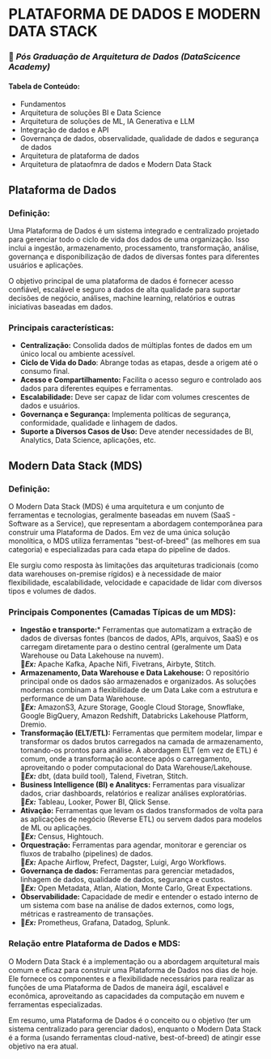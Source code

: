 # PLATAFORMA DE DADOS E MODERN DATA STACK

### 🚀 ***Pós Graduação de Arquitetura de Dados (DataScicence Academy)***

#### Tabela de Conteúdo:
- Fundamentos
- Arquitetura de soluções BI e Data Science
- Arquitetura de soluções de ML, IA Generativa e LLM
- Integração de dados e API
- Governança de dados, observalidade, qualidade de dados e segurança de dados
- Arquitetura de plataforma de dados
- Arquitetura de plataofmra de dados e Modern Data Stack


## Plataforma de Dados 
### Definição:
Uma Plataforma de Dados é um sistema integrado e centralizado projetado para gerenciar todo o ciclo de vida dos dados de uma organização. Isso inclui a ingestão, armazenamento, processamento, transformação, análise, governança e disponibilização de dados de diversas fontes para diferentes usuários e aplicações.

O objetivo principal de uma plataforma de dados é fornecer acesso confiável, escalável e seguro a dados de alta qualidade para suportar decisões de negócio, análises, machine learning, relatórios e outras iniciativas baseadas em dados.

### Principais características:
- **Centralização:** Consolida dados de múltiplas fontes de dados em um único local ou ambiente acessível.
- **Ciclo de Vida do Dado**: Abrange todas as etapas, desde a origem até o consumo final.
- **Acesso e Compartilhamento:** Facilita o acesso seguro e controlado aos dados para diferentes equipes e ferramentas.
- **Escalabilidade:** Deve ser capaz de lidar com volumes crescentes de dados e usuários.
- **Governança e Segurança:** Implementa políticas de segurança, conformidade, qualidade e linhagem de dados.
- **Suporte a Diversos Casos de Uso:** Deve atender necessidades de BI, Analytics, Data Science, aplicações, etc.


## Modern Data Stack (MDS)

### Definição:
O Modern Data Stack (MDS) é uma arquitetura e um conjunto de ferramentas e tecnologias, geralmente baseadas em nuvem (SaaS - Software as a Service), que representam a abordagem contemporânea para construir uma Plataforma de Dados. Em vez de uma única solução monolítica, o MDS utiliza ferramentas "best-of-breed" (as melhores em sua categoria) e especializadas para cada etapa do pipeline de dados.

Ele surgiu como resposta às limitações das arquiteturas tradicionais (como data warehouses on-premise rígidos) e à necessidade de maior flexibilidade, escalabilidade, velocidade e capacidade de lidar com diversos tipos e volumes de dados.

### Principais Componentes (Camadas Típicas de um MDS):

- **Ingestão e transporte:*** Ferramentas que automatizam a extração de dados de diversas fontes (bancos de dados, APIs, arquivos, SaaS) e os carregam diretamente para o destino central (geralmente um Data Warehouse ou Data Lakehouse na nuvem).  
🔹***Ex:*** Apache Kafka, Apache Nifi, Fivetrans, Airbyte, Stitch. 
- **Armazenamento, Data Warehouse e Data Lakehouse:** O repositório principal onde os dados são armazenados e organizados. As soluções modernas combinam a flexibilidade de um Data Lake com a estrutura e performance de um Data Warehouse.  
🔹***Ex:*** AmazonS3, Azure Storage, Google Cloud Storage, Snowflake, Google BigQuery, Amazon Redshift, Databricks Lakehouse Platform, Dremio.
- **Transformação (ELT/ETL):** Ferramentas que permitem modelar, limpar e transformar os dados brutos carregados na camada de armazenamento, tornando-os prontos para análise. A abordagem ELT (em vez de ETL) é comum, onde a transformação acontece após o carregamento, aproveitando o poder computacional do Data Warehouse/Lakehouse.  
🔹***Ex:*** dbt, (data build tool), Talend, Fivetran, Stitch.
- **Business Intelligence (BI) e Analitycs:** Ferramentas para visualizar dados, criar dashboards, relatórios e realizar análises exploratórias.  
🔹***Ex:*** Tableau, Looker, Power BI, Qlick Sense.
- **Ativação:** Ferramentas que levam os dados transformados de volta para as aplicações de negócio (Reverse ETL) ou servem dados para modelos de ML ou aplicações.  
🔹***Ex:*** Census, Hightouch.
- **Orquestração:** Ferramentas para agendar, monitorar e gerenciar os fluxos de trabalho (pipelines) de dados.  
🔹***Ex:*** Apache Airflow, Prefect, Dagster, Luigi, Argo Workflows.
- **Governança de dados:**  Ferramentas para gerenciar metadados, linhagem de dados, qualidade de dados, segurança e custos.  
🔹***Ex:*** Open Metadata, Atlan, Alation, Monte Carlo, Great Expectations.
- **Observabilidade:** Capacidade de medir e entender o estado interno de um sistema com base na análise de dados externos, como logs, métricas e rastreamento de transações.
- 🔹***Ex:*** Prometheus, Grafana, Datadog, Splunk.


### Relação entre Plataforma de Dados e MDS:

O Modern Data Stack é a implementação ou a abordagem arquitetural mais comum e eficaz para construir uma Plataforma de Dados nos dias de hoje. Ele fornece os componentes e a flexibilidade necessários para realizar as funções de uma Plataforma de Dados de maneira ágil, escalável e econômica, aproveitando as capacidades da computação em nuvem e ferramentas especializadas.

Em resumo, uma Plataforma de Dados é o conceito ou o objetivo (ter um sistema centralizado para gerenciar dados), enquanto o Modern Data Stack é a forma (usando ferramentas cloud-native, best-of-breed) de atingir esse objetivo na era atual.

